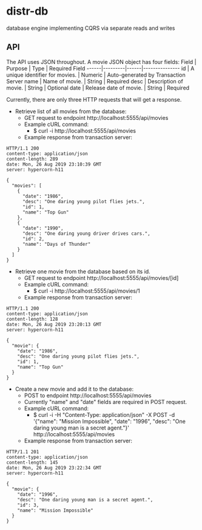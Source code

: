 # distr-db
database engine implementing CQRS via separate reads and writes

## API
The API uses JSON throughout.
A movie JSON object has four fields:
Field | Purpose | Type | Required Field
------|---------|------|---------------
id    | A unique identifier for movies. | Numeric | Auto-generated by Transaction Server
name  | Name of movie.                  | String  | Required
desc  | Description of movie.           | String  | Optional
date  | Release date of movie.          | String  | Required

Currently, there are only three HTTP requests that will get a response.

* Retrieve list of all movies from the database:
  * GET request to endpoint http://localhost:5555/api/movies
  * Example cURL command:
    * $ curl -i http://localhost:5555/api/movies
  * Example response from transaction server:
```
HTTP/1.1 200
content-type: application/json
content-length: 289
date: Mon, 26 Aug 2019 23:10:39 GMT
server: hypercorn-h11

{
  "movies": [
    {
      "date": "1986",
      "desc": "One daring young pilot flies jets.",
      "id": 1,
      "name": "Top Gun"
    },
    {
      "date": "1990",
      "desc": "One daring young driver drives cars.",
      "id": 2,
      "name": "Days of Thunder"
    }
  ]
}
```

* Retrieve one movie from the database based on its id.
  * GET request to endpoint http://localhost:5555/api/movies/[id]
  * Example cURL command:
    * $ curl -i http://localhost:5555/api/movies/1
  * Example response from transaction server:
```
HTTP/1.1 200
content-type: application/json
content-length: 128
date: Mon, 26 Aug 2019 23:20:13 GMT
server: hypercorn-h11

{
  "movie": {
    "date": "1986",
    "desc": "One daring young pilot flies jets.",
    "id": 1,
    "name": "Top Gun"
  }
}
```

* Create a new movie and add it to the database:
  * POST to endpoint http://localhost:5555/api/movies
  * Currently "name" and "date" fields are required in POST request.
  * Example cURL command:
    * $ curl -i -H "Content-Type: application/json" -X POST -d '{"name": "Mission Impossible", "date": "1996", "desc": "One daring young man is a secret agent."}' http://localhost:5555/api/movies
  * Example response from transaction server:
```
HTTP/1.1 201
content-type: application/json
content-length: 145
date: Mon, 26 Aug 2019 23:22:34 GMT
server: hypercorn-h11

{
  "movie": {
    "date": "1996",
    "desc": "One daring young man is a secret agent.",
    "id": 3,
    "name": "Mission Impossible"
  }
}
```
